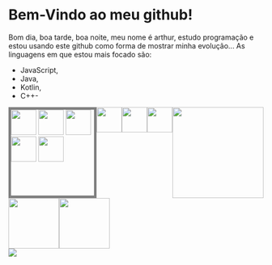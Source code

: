
# Bem-Vindo ao meu github!

Bom dia, boa tarde, boa noite, meu nome é arthur, estudo programação e estou usando este github como forma de mostrar minha evolução...
As linguagens em que estou mais focado são:

  - JavaScript, 
  - Java,
  - Kotlin,
  - C++-
<div id="tecnologias" style="display: flex;">
  <div id="web-group" style="border: solid gray 5px">
    <img src="https://cdn.jsdelivr.net/gh/devicons/devicon@latest/icons/javascript/javascript-plain.svg" width="50em"/>
    <img src="https://cdn.jsdelivr.net/gh/devicons/devicon@latest/icons/html5/html5-plain.svg" width="50em"/>
    <img src="https://cdn.jsdelivr.net/gh/devicons/devicon@latest/icons/css3/css3-plain.svg" width="50em"/>
    <img src="https://cdn.jsdelivr.net/gh/devicons/devicon@latest/icons/react/react-original.svg" width="50em" />
    <img src="https://cdn.jsdelivr.net/gh/devicons/devicon@latest/icons/vuejs/vuejs-original.svg" width="50em"/>
  </div>
  <img src="https://cdn.jsdelivr.net/gh/devicons/devicon@latest/icons/java/java-plain.svg" width="50em"/>
  <img src="https://cdn.jsdelivr.net/gh/devicons/devicon@latest/icons/spring/spring-original.svg" width="50em"/>
  <img src="https://cdn.jsdelivr.net/gh/devicons/devicon@latest/icons/mysql/mysql-original.svg" width="50em"/>
  <div id="status">
    <a href="https://github.com/Arthur2060">
      <img loading="lazy" height="180em" src="https://github-readme-stats.vercel.app/api/top-langs/?username=Arthur2060&layout=compact&langs_count=7&theme=dark"/>
    </a>
  </div>
</div>



<div style="display: flex; width: 100%; height: fit-content;">
  <img src="https://upload.wikimedia.org/wikipedia/commons/thumb/6/6b/Rubiks_cube.svg/734px-Rubiks_cube.svg.png" alt="" width="100px">
  <img src="https://freesvg.org/img/1347252316.png" alt="" width="100px">
</div>

<div id="contatos">
  <a href="https://www.linkedin.com/in/arthur-henrique-4117b82b8/" target="_blank">
    <img loading="lazy" src="https://img.shields.io/badge/-LinkedIn-%230077B5?style=for-the-badge&logo=linkedin&logoColor=white" target="_blank">
  </a>
</div>
